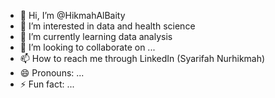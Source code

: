 - 👋 Hi, I’m @HikmahAlBaity
- 👀 I’m interested in data and health science
- 🌱 I’m currently learning data analysis
- 💞️ I’m looking to collaborate on ...
- 📫 How to reach me through LinkedIn (Syarifah Nurhikmah)
- 😄 Pronouns: ...
- ⚡ Fun fact: ...

<!---
HikmahAlBaity/HikmahAlBaity is a ✨ special ✨ repository because its `README.md` (this file) appears on your GitHub profile.
You can click the Preview link to take a look at your changes.
--->
